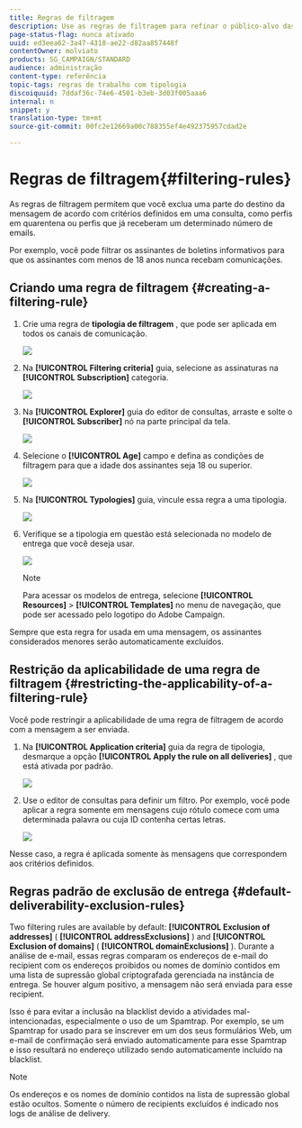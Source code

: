 ```yaml
---
title: Regras de filtragem
description: Use as regras de filtragem para refinar o público-alvo das mensagens.
page-status-flag: nunca ativado
uuid: ed3eea62-3a47-4318-ae22-d82aa857448f
contentOwner: molviato
products: SG_CAMPAIGN/STANDARD
audience: administração
content-type: referência
topic-tags: regras de trabalho com tipologia
discoiquuid: 7ddaf36c-74e6-4501-b3eb-3d03f005aaa6
internal: n
snippet: y
translation-type: tm+mt
source-git-commit: 00fc2e12669a00c788355ef4e492375957cdad2e

---
```



# Regras de filtragem{#filtering-rules}

As regras de filtragem permitem que você exclua uma parte do destino da mensagem de acordo com critérios definidos em uma consulta, como perfis em quarentena ou perfis que já receberam um determinado número de emails.

Por exemplo, você pode filtrar os assinantes de boletins informativos para que os assinantes com menos de 18 anos nunca recebam comunicações.

## Criando uma regra de filtragem {#creating-a-filtering-rule}

1. Crie uma regra de **tipologia de filtragem** , que pode ser aplicada em todos os canais de comunicação.

   ![](assets/typology_create-rule.png)

1. Na **[!UICONTROL Filtering criteria]** guia, selecione as assinaturas na **[!UICONTROL Subscription]** categoria.

   ![](assets/typology_create-rule-subscription.png)

1. Na **[!UICONTROL Explorer]** guia do editor de consultas, arraste e solte o **[!UICONTROL Subscriber]** nó na parte principal da tela.

   ![](assets/typology_create-rule-subscriber.png)

1. Selecione o **[!UICONTROL Age]** campo e defina as condições de filtragem para que a idade dos assinantes seja 18 ou superior.

   ![](assets/typology_create-rule-age.png)

1. Na **[!UICONTROL Typologies]** guia, vincule essa regra a uma tipologia.

   ![](assets/typology_create-rule-typology.png)

1. Verifique se a tipologia em questão está selecionada no modelo de entrega que você deseja usar.

   ![](assets/typology_template.png)

   >[!NOTE]
   >
   >Para acessar os modelos de entrega, selecione **[!UICONTROL Resources]** &gt; **[!UICONTROL Templates]** no menu de navegação, que pode ser acessado pelo logotipo do Adobe Campaign.

Sempre que esta regra for usada em uma mensagem, os assinantes considerados menores serão automaticamente excluídos.

## Restrição da aplicabilidade de uma regra de filtragem {#restricting-the-applicability-of-a-filtering-rule}

Você pode restringir a aplicabilidade de uma regra de filtragem de acordo com a mensagem a ser enviada.

1. Na **[!UICONTROL Application criteria]** guia da regra de tipologia, desmarque a opção **[!UICONTROL Apply the rule on all deliveries]** , que está ativada por padrão.

   ![](assets/typology_limit.png)

1. Use o editor de consultas para definir um filtro. Por exemplo, você pode aplicar a regra somente em mensagens cujo rótulo comece com uma determinada palavra ou cuja ID contenha certas letras.

   ![](assets/typology_limit-rule.png)

Nesse caso, a regra é aplicada somente às mensagens que correspondem aos critérios definidos.

## Regras padrão de exclusão de entrega {#default-deliverability-exclusion-rules}

Two filtering rules are available by default: **[!UICONTROL Exclusion of addresses]** ( **[!UICONTROL addressExclusions]** ) and **[!UICONTROL Exclusion of domains]** ( **[!UICONTROL domainExclusions]** ). Durante a análise de e-mail, essas regras comparam os endereços de e-mail do recipient com os endereços proibidos ou nomes de domínio contidos em uma lista de supressão global criptografada gerenciada na instância de entrega. Se houver algum positivo, a mensagem não será enviada para esse recipient.

Isso é para evitar a inclusão na blacklist devido a atividades mal-intencionadas, especialmente o uso de um Spamtrap. Por exemplo, se um Spamtrap for usado para se inscrever em um dos seus formulários Web, um e-mail de confirmação será enviado automaticamente para esse Spamtrap e isso resultará no endereço utilizado sendo automaticamente incluído na blacklist.

>[!NOTE]
>
>Os endereços e os nomes de domínio contidos na lista de supressão global estão ocultos. Somente o número de recipients excluídos é indicado nos logs de análise de delivery.

